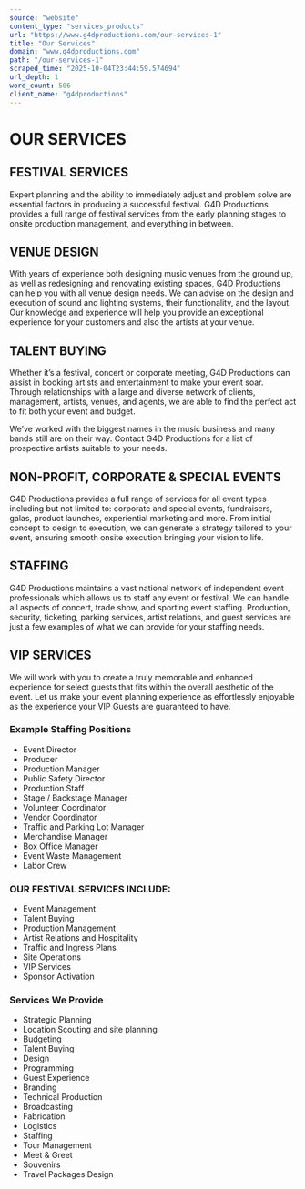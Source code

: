 ```yaml
---
source: "website"
content_type: "services_products"
url: "https://www.g4dproductions.com/our-services-1"
title: "Our Services"
domain: "www.g4dproductions.com"
path: "/our-services-1"
scraped_time: "2025-10-04T23:44:59.574694"
url_depth: 1
word_count: 506
client_name: "g4dproductions"
---
```


# OUR SERVICES

## FESTIVAL SERVICES

Expert planning and the ability to immediately adjust and problem solve are essential factors in producing a successful festival. G4D Productions provides a full range of festival services from the early planning stages to onsite production management, and everything in between.

## VENUE DESIGN

With years of experience both designing music venues from the ground up, as well as redesigning and renovating existing spaces, G4D Productions can help you with all venue design needs. We can advise on the design and execution of sound and lighting systems, their functionality, and the layout. Our knowledge and experience will help you provide an exceptional experience for your customers and also the artists at your venue.

## TALENT BUYING

Whether it’s a festival, concert or corporate meeting, G4D Productions can assist in booking artists and entertainment to make your event soar. Through relationships with a large and diverse network of clients, management, artists, venues, and agents, we are able to find the perfect act to fit both your event and budget.

We’ve worked with the biggest names in the music business and many bands still are on their way. Contact G4D Productions for a list of prospective artists suitable to your needs.

## NON-PROFIT, CORPORATE & SPECIAL EVENTS

G4D Productions provides a full range of services for all event types including but not limited to: corporate and special events, fundraisers, galas, product launches, experiential marketing and more. From initial concept to design to execution, we can generate a strategy tailored to your event, ensuring smooth onsite execution bringing your vision to life.

## STAFFING

G4D Productions maintains a vast national network of independent event professionals which allows us to staff any event or festival. We can handle all aspects of concert, trade show, and sporting event staffing. Production, security, ticketing, parking services, artist relations, and guest services are just a few examples of what we can provide for your staffing needs.

## VIP SERVICES

We will work with you to create a truly memorable and enhanced experience for select guests that fits within the overall aesthetic of the event. Let us make your event planning experience as effortlessly enjoyable as the experience your VIP Guests are guaranteed to have.

### Example Staffing Positions

- Event Director
- Producer
- Production Manager
- Public Safety Director
- Production Staff
- Stage / Backstage Manager
- Volunteer Coordinator
- Vendor Coordinator
- Traffic and Parking Lot Manager
- Merchandise Manager
- Box Office Manager
- Event Waste Management
- Labor Crew

### OUR FESTIVAL SERVICES INCLUDE:

- Event Management
- Talent Buying
- Production Management
- Artist Relations and Hospitality
- Traffic and Ingress Plans
- Site Operations
- VIP Services
- Sponsor Activation

### Services We Provide

- Strategic Planning
- Location Scouting and site planning
- Budgeting
- Talent Buying
- Design
- Programming
- Guest Experience
- Branding
- Technical Production
- Broadcasting
- Fabrication
- Logistics
- Staffing
- Tour Management
- Meet & Greet
- Souvenirs
- Travel Packages Design